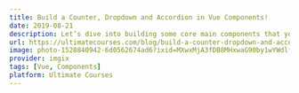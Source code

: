```yaml
---
title: Build a Counter, Dropdown and Accordion in Vue Components!
date: 2019-08-21
description: Let’s dive into building some core main components that you might be tasked with when writing applications in Vue. Or, if you’re new to Vue, then these are definitely some great ways to get started understanding the more ‘common’ components that we might work with on a day-to-day basis. With that in mind, let’s get started right away with building a Counter, Dropdown and finally an Accordion with Vue!
url: https://ultimatecourses.com/blog/build-a-counter-dropdown-and-accordion-in-vue-components
image: photo-1528840942-6d0562674ad6?ixid=MXwxMjA3fDB8MHxwaG90by1wYWdlfHx8fGVufDB8fHw%3D&ixlib=rb-1.2.1&auto=format&fit=crop&w=1700&q=80
provider: imgix
tags: [Vue, Components]
platform: Ultimate Courses
---
```

